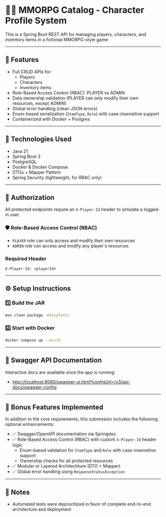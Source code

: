 # 🧙‍♂️ MMORPG Catalog - Character Profile System

This is a Spring Boot REST API for managing players, characters, and inventory items in a fictional MMORPG-style game.

---

## 🚀 Features

- Full CRUD APIs for:
  - Players
  - Characters
  - Inventory items
- Role-Based Access Control (RBAC): PLAYER vs ADMIN
- Data ownership validation (PLAYER can only modify their own resources, except ADMIN)
- Global error handling (clean JSON errors)
- Enum-based serialization (`ItemType`, `Role`) with case-insensitive support
- Containerized with Docker + Postgres

---

## 🧰 Technologies Used

- Java 21
- Spring Boot 3
- PostgreSQL
- Docker & Docker Compose
- DTOs + Mapper Pattern
- Spring Security (lightweight, for RBAC only)

---

## 🔐 Authorization

All protected endpoints require an `X-Player-Id` header to simulate a logged-in user

### 🛡️ Role-Based Access Control (RBAC)

- `PLAYER` role can only access and modify their own resources
- `ADMIN` role can access and modify any player's resources

### Required Header

```http
X-Player-Id: <playerId>
```

---

## ⚙️ Setup Instructions

### 1️⃣ Build the JAR

```bash
mvn clean package -DskipTests
```
### 2️⃣ Start with Docker

```bash
docker compose up --build 
```

---

## 📘 Swagger API Documentation

Interactive docs are available once the app is running:

- [http://localhost:8080/swagger-ui.html?configUrl=/v3/api-docs/swagger-config](http://localhost:8080/swagger-ui.html?configUrl=/v3/api-docs/swagger-config)


---

## 🌟 Bonus Features Implemented

In addition to the core requirements, this submission includes the following optional enhancements:

- ✅ Swagger/OpenAPI documentation via Springdoc
- ✅ Role-Based Access Control (RBAC) with custom `X-Player-Id` header logic
  - Enum-based validation for `ItemType` and `Role` with case-insensitive support
  - Ownership checks for all protected resources
- ✅ Modular or Layered Architechture (DTO + Mapper) 
- ✅ Global error handling using `ResponseStatusException`


---

## 📝  Notes

- Automated tests were deprioritized in favor of complete end-to-end architecture and deployment
